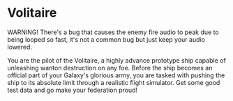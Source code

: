 # Volitaire

WARNING! There's a bug that causes the enemy fire audio to peak due to being looped so fast, it's not a common bug but just keep your 
audio lowered.

You are the pilot of the Volitaire, a highly advance prototype ship capable of unleashing wanton destruction on any foe. 
Before the ship becomes an official part of your Galaxy's glorious army, you are tasked with pushing the ship to its absolute 
limit through a realistic flight simulator. Get some good test data and go make your federation proud!